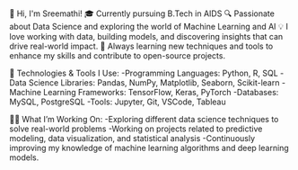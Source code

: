 👋 Hi, I'm Sreemathi! 
🎓 Currently pursuing B.Tech in AIDS 
🔍 Passionate about Data Science and exploring the world of Machine Learning and AI 
💡 I love working with data, building models, and discovering insights that can drive real-world impact.
🚀 Always learning new techniques and tools to enhance my skills and contribute to open-source projects.

🧰 Technologies & Tools I Use:
-Programming Languages: Python, R, SQL 
-Data Science Libraries: Pandas, NumPy, Matplotlib, Seaborn, Scikit-learn
-Machine Learning Frameworks: TensorFlow, Keras, PyTorch 
-Databases: MySQL, PostgreSQL 
-Tools: Jupyter, Git, VSCode, Tableau

🧑‍💻 What I’m Working On: 
-Exploring different data science techniques to solve real-world problems 
-Working on projects related to predictive modeling, data visualization, and statistical analysis
-Continuously improving my knowledge of machine learning algorithms and deep learning models.

